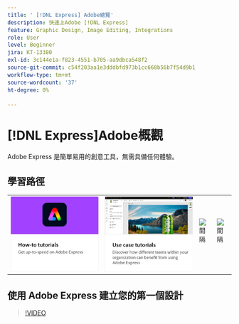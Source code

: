 ```yaml
---
title: ' [!DNL Express] Adobe總覽'
description: 快速上Adobe [!DNL Express]
feature: Graphic Design, Image Editing, Integrations
role: User
level: Beginner
jira: KT-13380
exl-id: 3c144e1a-f823-4551-b705-aa9dbca548f2
source-git-commit: c54f203aa1e3dddbfd973b1cc668b56b7f54d9b1
workflow-type: tm+mt
source-wordcount: '37'
ht-degree: 0%

---
```


# [!DNL Express]Adobe概觀

Adobe Express 是簡單易用的創意工具，無需具備任何體驗。

## 學習路徑

<table style="table-layout:fixed">
<tr>
   <td>
      <a href="overview-express-how-to.md">
         <img alt="Adobe表達操作教學課程" src="assets/how-to-tutorials.png" />
      </a>
  </td>
  <td>
      <a href="overview-express-use-case-tutorials.md">
         <img alt="Adobe Express 使用案例教學課程" src="assets/use-case-tutorials.png" />
      </a>
   </td>
   <td>
    <img alt="間隔" src="../assets/Whitespacer.png" />
    <div>
    <br>
  </td>
  <td>
    <img alt="間隔" src="../assets/Whitespacer.png" />
    <div>
    <br>
  </td>
</tr>
</table>

## 使用 Adobe Express 建立您的第一個設計

>[!VIDEO](https://video.tv.adobe.com/v/3420225?quality=12&learn=on&hidetitle=true)
